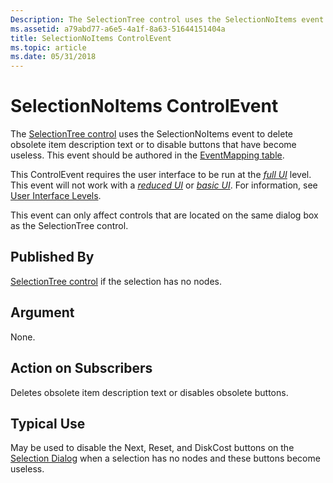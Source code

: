 ```yaml
---
Description: The SelectionTree control uses the SelectionNoItems event to delete obsolete item description text or to disable buttons that have become useless. This event should be authored in the EventMapping table.
ms.assetid: a79abd77-a6e5-4a1f-8a63-51644151404a
title: SelectionNoItems ControlEvent
ms.topic: article
ms.date: 05/31/2018
---
```


# SelectionNoItems ControlEvent

The [SelectionTree control](selectiontree-control.md) uses the SelectionNoItems event to delete obsolete item description text or to disable buttons that have become useless. This event should be authored in the [EventMapping table](eventmapping-table.md).

This ControlEvent requires the user interface to be run at the [*full UI*](f-gly.md) level. This event will not work with a [*reduced UI*](r-gly.md) or [*basic UI*](b-gly.md). For information, see [User Interface Levels](user-interface-levels.md).

This event can only affect controls that are located on the same dialog box as the SelectionTree control.

## Published By

[SelectionTree control](selectiontree-control.md) if the selection has no nodes.

## Argument

None.

## Action on Subscribers

Deletes obsolete item description text or disables obsolete buttons.

## Typical Use

May be used to disable the Next, Reset, and DiskCost buttons on the [Selection Dialog](selection-dialog.md) when a selection has no nodes and these buttons become useless.

 

 



